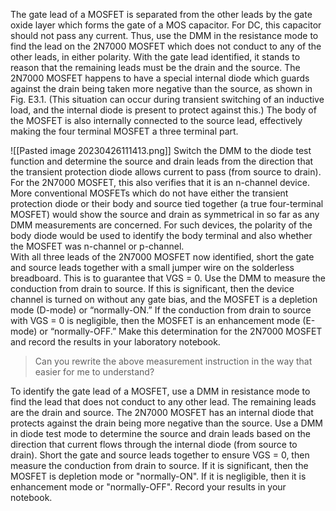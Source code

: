 The gate lead of a MOSFET is separated from the other leads by the gate
oxide layer which forms the gate of a MOS capacitor. For DC, this capacitor
should not pass any current. Thus, use the DMM in the resistance mode to
find the lead on the 2N7000 MOSFET which does not conduct to any of the
other leads, in either polarity.
With the gate lead identified, it stands to reason that the remaining leads
must be the drain and the source. The 2N7000 MOSFET happens to have a
special internal diode which guards against the drain being taken more
negative than the source, as shown in Fig. E3.1. (This situation can occur
during transient switching of an inductive load, and the internal diode is
present to protect against this.) The body of the MOSFET is also internally
connected to the source lead, effectively making the four terminal MOSFET a
three terminal part.

![[Pasted image 20230426111413.png]]
Switch the DMM to the diode test function and determine the source and drain leads from the direction that the transient protection diode allows current to pass (from source to drain). For the 2N7000 MOSFET, this also verifies that it is an n-channel device. More conventional MOSFETs which do not have either the transient  
protection diode or their body and source tied together (a true four-terminal MOSFET) would show the source and drain as symmetrical in so far as any DMM measurements are concerned. For such devices, the polarity of the body diode would be used to identify the body terminal and also whether the MOSFET was n-channel or p-channel.  
With all three leads of the 2N7000 MOSFET now identified, short the gate and source leads together with a small jumper wire on the solderless breadboard. This is to guarantee that VGS = 0. Use the DMM to measure the conduction from drain to source. If this is significant, then the device channel is turned on without any gate bias, and the MOSFET is a depletion mode (D-mode) or “normally-ON.” If the conduction from drain to source with VGS = 0 is negligible, then the MOSFET is an enhancement mode (E-mode) or “normally-OFF.” Make this determination for the 2N7000 MOSFET  and record the results in your laboratory notebook.

> Can you rewrite the above measurement instruction in the way that easier for me to understand? 

To identify the gate lead of a MOSFET, use a DMM in resistance mode to find the lead that does not conduct to any other lead. The remaining leads are the drain and source. The 2N7000 MOSFET has an internal diode that protects against the drain being more negative than the source. Use a DMM in diode test mode to determine the source and drain leads based on the direction that current flows through the internal diode (from source to drain). Short the gate and source leads together to ensure VGS = 0, then measure the conduction from drain to source. If it is significant, then the MOSFET is depletion mode or "normally-ON". If it is negligible, then it is enhancement mode or "normally-OFF". Record your results in your notebook.